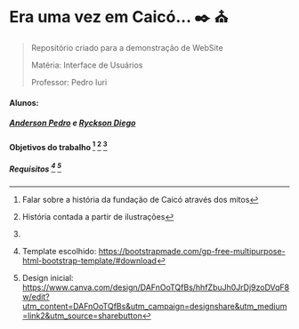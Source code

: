 # **Era uma vez em Caicó... :black_nib: :church:**
>Repositório criado para a demonstração de WebSite
>
>Matéria: Interface de Usuários
>
>Professor: Pedro Iuri
#### Alunos:
##### [Anderson Pedro](http://lattes.cnpq.br/5480090750325383) e [Ryckson Diego]( http://lattes.cnpq.br/9962994617885089)

#### Objetivos do trabalho [^1] [^2] [^3]
[^1]: Falar sobre a história da fundação de Caicó através dos mitos

[^2]: História contada a partir de ilustrações

[^3]: 

##### Requisitos [^4] [^5]
[^4]: Template escolhido: https://bootstrapmade.com/gp-free-multipurpose-html-bootstrap-template/#download
[^5]: Design inicial: https://www.canva.com/design/DAFnOoTQfBs/hhfZbuJh0JrDj9zoDVqF8w/edit?utm_content=DAFnOoTQfBs&utm_campaign=designshare&utm_medium=link2&utm_source=sharebutton
